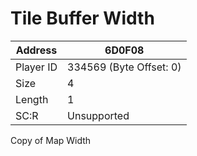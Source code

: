 #  Tile Buffer Width
Address   | 6D0F08
----------|-------------
Player ID | 334569 (Byte Offset: 0)
Size 	  | 4
Length 	  | 1
SC:R      | Unsupported

Copy of Map Width

